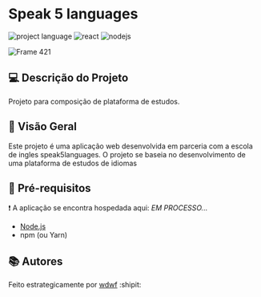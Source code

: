# Speak 5 languages

![project language](https://img.shields.io/badge/TypeScript-007ACC?style=for-the-badge&logo=typescript&logoColor=white)
![react](https://img.shields.io/badge/React-20232A?style=for-the-badge&logo=react&logoColor=61DAFB)
![nodejs](https://img.shields.io/badge/Node%20js-339933?style=for-the-badge&logo=nodedotjs&logoColor=white)

![Frame 421](https://github.com/wdwf/speak5languages/assets/28903617/311361da-3f8c-435f-a9a5-e4bc17896220)

## 💻 Descrição do Projeto

Projeto para composição de plataforma de estudos.

## 🧶 Visão Geral

Este projeto é uma aplicação web desenvolvida em parceria com a escola de ingles speak5languages. O projeto se baseia no desenvolvimento de uma plataforma de estudos de idiomas

## 🎒 Pré-requisitos

❗ A aplicação se encontra hospedada aqui: <i>EM PROCESSO...</i>

- [Node.js](https://nodejs.org/en)
- npm (ou Yarn)

## 📚 Autores

Feito estrategicamente por [wdwf](https://www.linkedin.com/in/weslleyferreira/) :shipit:
